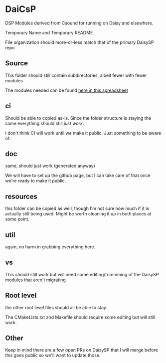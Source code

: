 # DaiCsP
DSP Modules derived from Csound for running on Daisy and elsewhere.

Temporary Name and Temporary README

File organization should more-or-less match that of the primary DaisySP repo

## Source

This folder should still contain subdirectories, albeit fewer with fewer modules

The modules needed can be found [here in this spreadsheet](https://docs.google.com/spreadsheets/d/1OH3J5840PPhrccjidPNCqra1eGA0o0Vh-rhjgUM5Cqs/edit#gid=0)

## ci

Should be able to copied as-is. Since the folder structure is staying the same everything should still _just work_.

I don't think CI will work until we make it public. Just something to be aware of.

## doc

same, should just work (generated anyway)

We will have to set up the github page, but I can take care of that once we're ready to make it public.

## resources 

this folder can be copied as well, though I'm not sure how much if it is actually still being used. Might be worth cleaning it up in both places at some point.

## util 

again, no harm  in grabbing everything here.

## vs

This _should_ still work but will need some editing/trimmming of the DaisySP modules that aren't migrating.

## Root level

the other root level files should all be able to stay. 

The CMakeLists.txt and Makefile should require some editing but will still work. 

## Other

Keep in mind there are a few open PRs on DaisySP that I will merge before this goes public so we'll want to update those.

